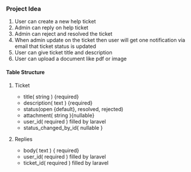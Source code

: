 ### Project Idea
1. User can create a new help ticket
2. Admin can reply on help ticket
3. Admin can reject and resolved the ticket
4. When admin update on the ticket then user will get one notification via email that ticket status is updated
5. User can give ticket title and description
6. User can upload a document like pdf or image

#### Table Structure
1. Ticket
    - title( string ) {required}
    - description( text ) {required}
    - status(open {default}, resolved, rejected)
    - attachment( string ){nullable}
    - user_id( required ) filled by laravel
    - status_changed_by_id{ nullable }

2. Replies
    - body( text ) { required}
    - user_id( required ) filled by laravel
    - ticket_id( required ) filled by laravel